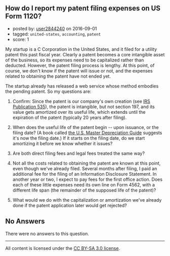 ## How do I report my patent filing expenses on US Form 1120?

- posted by: [user2844240](https://stackexchange.com/users/3388883/user2844240) on 2016-09-01
- tagged: `united-states`, `accounting`, `patent`
- score: 1

My startup is a C Corporation in the United States, and it filed for a utility patent this past fiscal year.  Clearly a patent becomes a core intangible asset of the business, so its expenses need to be capitalized rather than deducted.  However, the patent filing process is lengthy.  At this point, of course, we don't know if the patent will issue or not, and the expenses related to obtaining the patent have not ended yet.

The startup already has released a web service whose method embodies the pending patent.  So my questions are:

1. Confirm: Since the patent is our company's own creation (see [IRS Publication 535][1]), the patent is intangible, but not section 197, and its value gets amortized over its useful life, which extends until the expiration of the patent (typically 20 years after filing).

2. When does the useful life of the patent begin -- upon issuance, or the filing date?  (A book called [the U.S. Master Depreciation Guide][2] suggests it's now the filing date.)  If it starts on the filing date, do we start amortizing it before we know whether it issues?

3. Are both direct filing fees and legal fees treated the same way?

4. Not all the costs related to obtaining the patent are known at this point, even though we've already filed.  Several months after filing, I paid an additional fee for the filing of an Information Disclosure Statement.  In another year or two, I expect to pay fees for the first office action.  Does each of these little expenses need its own line on Form 4562, with a different life span (the remainder of the supposed life of the patent)?

5. What would we do with the capitalization or amortization we've already done if the patent application later would get rejected?


  [1]: https://www.irs.gov/publications/p535/ch08.html#en_US_2015_publink1000208980
  [2]: https://books.google.com/books?id=--pLHsdfhEoC&pg=PA42&lpg=PA42&dq=patent%20amortization%20issued%20197&source=bl&ots=ZrUkOoJxpC&sig=iLvAcL-lT5JUDD_0wwSXGwIIfo0&hl=en&sa=X&ved=0ahUKEwiUjK64je_OAhXExRQKHWjSAFwQ6AEITjAH#v=onepage&q=patent%20amortization%20issued%20197&f=false

## No Answers

There were no answers to this question.


---

All content is licensed under the [CC BY-SA 3.0 license](https://creativecommons.org/licenses/by-sa/3.0/).
